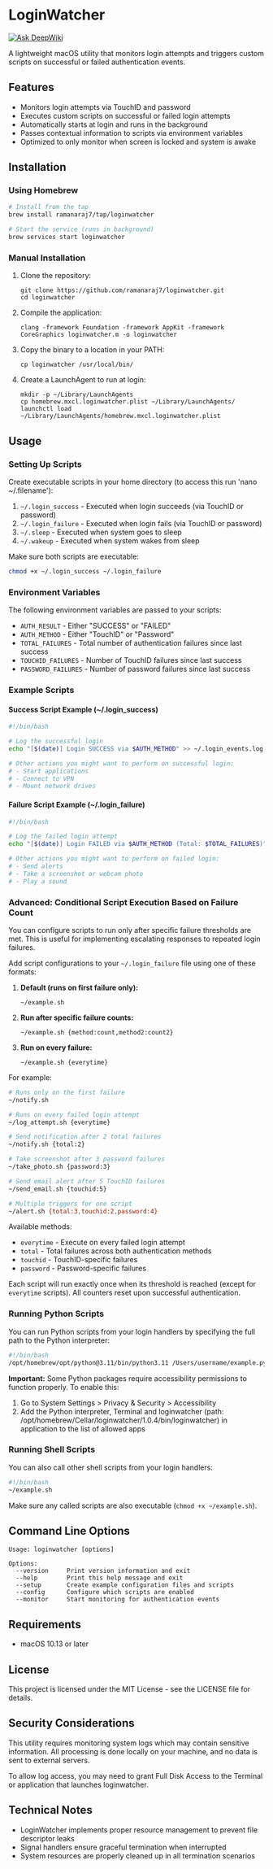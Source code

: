 # LoginWatcher

[![Ask DeepWiki](https://deepwiki.com/badge.svg)](https://deepwiki.com/RamanaRaj7/loginwatcher)

A lightweight macOS utility that monitors login attempts and triggers custom scripts on successful or failed authentication events.

## Features

- Monitors login attempts via TouchID and password
- Executes custom scripts on successful or failed login attempts
- Automatically starts at login and runs in the background
- Passes contextual information to scripts via environment variables
- Optimized to only monitor when screen is locked and system is awake

## Installation

### Using Homebrew

```bash
# Install from the tap
brew install ramanaraj7/tap/loginwatcher

# Start the service (runs in background)
brew services start loginwatcher
```

### Manual Installation

1. Clone the repository:
   ```
   git clone https://github.com/ramanaraj7/loginwatcher.git
   cd loginwatcher
   ```

2. Compile the application:
   ```
   clang -framework Foundation -framework AppKit -framework CoreGraphics loginwatcher.m -o loginwatcher
   ```

3. Copy the binary to a location in your PATH:
   ```
   cp loginwatcher /usr/local/bin/
   ```

4. Create a LaunchAgent to run at login:
   ```
   mkdir -p ~/Library/LaunchAgents
   cp homebrew.mxcl.loginwatcher.plist ~/Library/LaunchAgents/
   launchctl load ~/Library/LaunchAgents/homebrew.mxcl.loginwatcher.plist
   ```

## Usage

### Setting Up Scripts

Create executable scripts in your home directory (to access this run 'nano ~/.filename'):

1. `~/.login_success` - Executed when login succeeds (via TouchID or password)
2. `~/.login_failure` - Executed when login fails (via TouchID or password)
3. `~/.sleep`         - Executed when system goes to sleep
4. `~/.wakeup`        - Executed when system wakes from sleep

Make sure both scripts are executable:

```bash
chmod +x ~/.login_success ~/.login_failure
```

### Environment Variables

The following environment variables are passed to your scripts:

- `AUTH_RESULT` - Either "SUCCESS" or "FAILED"
- `AUTH_METHOD` - Either "TouchID" or "Password"
- `TOTAL_FAILURES` - Total number of authentication failures since last success
- `TOUCHID_FAILURES` - Number of TouchID failures since last success
- `PASSWORD_FAILURES` - Number of password failures since last success

### Example Scripts

#### Success Script Example (~/.login_success)

```bash
#!/bin/bash

# Log the successful login
echo "[$(date)] Login SUCCESS via $AUTH_METHOD" >> ~/.login_events.log

# Other actions you might want to perform on successful login:
# - Start applications
# - Connect to VPN
# - Mount network drives
```

#### Failure Script Example (~/.login_failure)

```bash
#!/bin/bash

# Log the failed login attempt
echo "[$(date)] Login FAILED via $AUTH_METHOD (Total: $TOTAL_FAILURES)" >> ~/.login_events.log

# Other actions you might want to perform on failed login:
# - Send alerts
# - Take a screenshot or webcam photo
# - Play a sound
```

### Advanced: Conditional Script Execution Based on Failure Count

You can configure scripts to run only after specific failure thresholds are met. This is useful for implementing escalating responses to repeated login failures.

Add script configurations to your `~/.login_failure` file using one of these formats:

1. **Default (runs on first failure only):**
   ```
   ~/example.sh
   ```

2. **Run after specific failure counts:**
   ```
   ~/example.sh {method:count,method2:count2}
   ```

3. **Run on every failure:**
   ```
   ~/example.sh {everytime}
   ```

For example:

```bash
# Runs only on the first failure
~/notify.sh

# Runs on every failed login attempt
~/log_attempt.sh {everytime}

# Send notification after 2 total failures
~/notify.sh {total:2}

# Take screenshot after 3 password failures
~/take_photo.sh {password:3}

# Send email alert after 5 TouchID failures
~/send_email.sh {touchid:5}

# Multiple triggers for one script
~/alert.sh {total:3,touchid:2,password:4}
```

Available methods:
- `everytime` - Execute on every failed login attempt
- `total` - Total failures across both authentication methods
- `touchid` - TouchID-specific failures
- `password` - Password-specific failures

Each script will run exactly once when its threshold is reached (except for `everytime` scripts). All counters reset upon successful authentication.

### Running Python Scripts

You can run Python scripts from your login handlers by specifying the full path to the Python interpreter:

```bash
#!/bin/bash
/opt/homebrew/opt/python@3.11/bin/python3.11 /Users/username/example.py
```

**Important:** Some Python packages require accessibility permissions to function properly. To enable this:

1. Go to System Settings > Privacy & Security > Accessibility
2. Add the Python interpreter, Terminal and loginwatcher (path: /opt/homebrew/Cellar/loginwatcher/1.0.4/bin/loginwatcher) in application to the list of allowed apps

### Running Shell Scripts

You can also call other shell scripts from your login handlers:

```bash
#!/bin/bash
~/example.sh
```

Make sure any called scripts are also executable (`chmod +x ~/example.sh`).

## Command Line Options

```
Usage: loginwatcher [options]

Options:
  --version     Print version information and exit
  --help        Print this help message and exit
  --setup       Create example configuration files and scripts
  --config      Configure which scripts are enabled
  --monitor     Start monitoring for authentication events
```

## Requirements

- macOS 10.13 or later

## License

This project is licensed under the MIT License - see the LICENSE file for details.

## Security Considerations

This utility requires monitoring system logs which may contain sensitive information. All processing is done locally on your machine, and no data is sent to external servers.

To allow log access, you may need to grant Full Disk Access to the Terminal or application that launches loginwatcher.

## Technical Notes

- LoginWatcher implements proper resource management to prevent file descriptor leaks
- Signal handlers ensure graceful termination when interrupted
- System resources are properly cleaned up in all termination scenarios 
